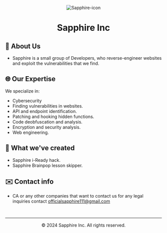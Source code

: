 <p align="center">
    <img alt="Sapphire-icon" src="https://github.com/Sapphire-Inc/.github/assets/152449510/4615bc39-4eeb-4f59-8740-20cdde459eff"
">
</p>
<h1 align="center">Sapphire Inc</h1>

<p align="center">

## 🚀 About Us
- Sapphire is a small group of Developers, who reverse-engineer websites and exploit the vulnerabilities that we find.

## 🌐 Our Expertise
We specialize in:

- Cybersecurity
- Finding vulnerabilities in websites.
- API and endpoint identification.
- Patching and hooking hidden functions.
- Code deobfuscation and analysis.
- Encryption and security analysis.
- Web engineering.

## 🚧 What we've created
- Sapphire i-Ready hack.
- Sapphire Brainpop lesson skipper.

## ✉️ Contact info
- CA or any other companies that want to contact us for any legal inquiries contact officialsapphire111@gmail.com
<br>

---
<p align="center">
  &copy; 2024 Sapphire Inc. All rights reserved.
</p>
